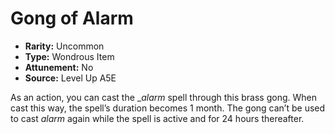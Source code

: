 
# Gong of Alarm

* **Rarity:** Uncommon
* **Type:** Wondrous Item
* **Attunement:** No
* **Source:** Level Up A5E


As an action, you can cast the __alarm_  spell through this brass gong. When cast this way, the spell’s duration becomes 1 month. The gong can’t be used to cast _alarm_ again while the spell is active and for 24 hours thereafter.
